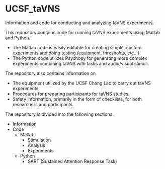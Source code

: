 # UCSF_taVNS
Information and code for conducting and analyzing taVNS experiments.

This repository contains code for running taVNS experiments using Matlab and Python. 
- The Matlab code is easily editable for creating simple, custom experiments and doing testing (equipment, thresholds, etc...)
- The Python code utilizes Psychopy for generating more complex experiments combining taVNS with tasks and audio/visual stimuli. 

The repository also contains information on
- The equipment utilized by the UCSF Chang Lab to carry out taVNS experiments. 
- Procedures for preparing participants for taVNS studies. 
- Safety information, primarily in the form of checklists, for both researchers and participants. 

The repository is divided into the following sections:
- Information
- Code
    - Matlab
        - Stimulation
        - Analysis
        - Experiments
    - Python
        - SART (Sustained Attention Response Task)